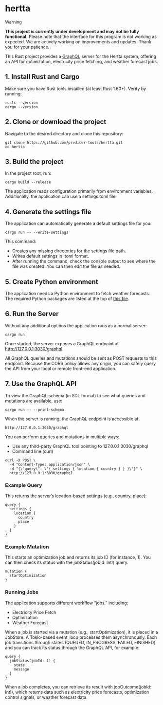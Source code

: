 # hertta

> [!WARNING]
> **This project is currently under development and may not be fully functional.**
> Please note that the interface for this program is not working as expected. We are actively working on improvements and updates. Thank you for your patience.

This Rust project provides a [GraphQL](https://graphql.org/) server for the Hertta system, offering an API for optimization, electricity price fetching, and weather forecast jobs.

## 1. Install Rust and Cargo

Make sure you have Rust tools installed (at least Rust 1.60+). Verify by running:

```
rustc --version
cargo --version
```

## 2. Clone or download the project
Navigate to the desired directory and clone this repository:

```
git clone https://github.com/predicer-tools/hertta.git
cd hertta
```

## 3. Build the project
In the project root, run:
```
cargo build --release
```
The application reads configuration primarily from environment variables. Additionally, the application can use a settings.toml file.

## 4. Generate the settings file

The application can automatically generate a default settings file for you:
```
cargo run -- --write-settings
```
This command:
- Creates any missing directories for the settings file path.
- Writes default settings in .toml format.
- After running the command, check the console output to see where the file was created. You can then edit the file as needed.

## 5. Create Python environment

The application needs a Python environment to fetch weather forecasts.
The required Python packages are listed at the top of [this file](https://github.com/predicer-tools/hertta/blob/a9ca8e5f584aba733fbb496b26943c805d065492/forecasts/weather_forecast.py#L2).

## 6. Run the Server

Without any additional options the application runs as a normal server:
```
cargo run
```
Once started, the server exposes a GraphQL endpoint at http://127.0.0.1:3030/graphql.

All GraphQL queries and mutations should be sent as POST requests to this endpoint.
Because the CORS policy allows any origin, you can safely query the API from your local or remote front-end application.

## 7. Use the GraphQL API

To view the GraphQL schema (in SDL format) to see what queries and mutations are available, use:
```
cargo run -- --print-schema
```

When the server is running, the GraphQL endpoint is accessible at:
```
http://127.0.0.1:3030/graphql
```
You can perform queries and mutations in multiple ways:

- Use any third-party GraphQL tool pointing to 127.0.0.1:3030/graphql
- Command line (curl)
```
curl -X POST \
  -H "Content-Type: application/json" \
  -d "{\"query\": \"{ settings { location { country } } }\"}" \
  http://127.0.0.1:3030/graphql
```
### Example Query

This returns the server’s location-based settings (e.g., country, place):
```
query {
  settings {
    location {
      country
      place
    }
  }
}
```
### Example Mutation

This starts an optimization job and returns its job ID (for instance, 1). You can then check its status with the jobStatus(jobId: Int!) query.
```
mutation {
  startOptimization
}
```
### Running Jobs

The application supports different workflow “jobs,” including:

- Electricity Price Fetch
- Optimization
- Weather Forecast

When a job is started via a mutation (e.g., startOptimization), it is placed in a JobStore. A Tokio-based event_loop processes them asynchronously. Each job transitions through states (QUEUED, IN_PROGRESS, FAILED, FINISHED) and you can track its status through the GraphQL API, for example:
```
query {
  jobStatus(jobId: 1) {
    state
    message
  }
}
```
When a job completes, you can retrieve its result with jobOutcome(jobId: Int!), which returns data such as electricity price forecasts, optimization control signals, or weather forecast data.
